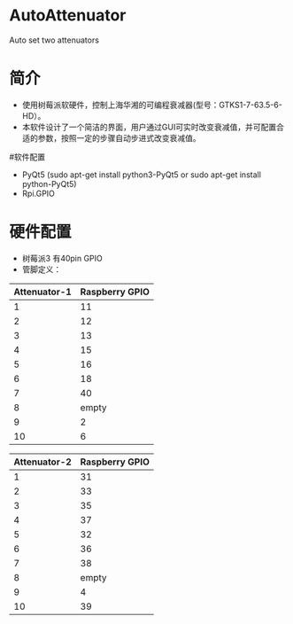 # AutoAttenuator
Auto set two attenuators
# 简介
* 使用树莓派软硬件，控制上海华湘的可编程衰减器(型号：GTKS1-7-63.5-6-HD）。
* 本软件设计了一个简洁的界面，用户通过GUI可实时改变衰减值，并可配置合适的参数，按照一定的步骤自动步进式改变衰减值。

#软件配置
* PyQt5 (sudo apt-get install python3-PyQt5  or sudo apt-get install python-PyQt5)
* Rpi.GPIO

# 硬件配置
* 树莓派3 有40pin GPIO
* 管脚定义：

|Attenuator-1|Raspberry GPIO|
|------------|--------------|
|1|11|
|2|12|
|3|13|
|4|15|````
|5|16|
|6|18|
|7|40|
|8|empty|
|9|2|
|10|6|

|Attenuator-2|Raspberry GPIO|
|------------|--------------|
|1|31|
|2|33|
|3|35|
|4|37|
|5|32|
|6|36|
|7|38|
|8|empty|
|9|4|
|10|39|

